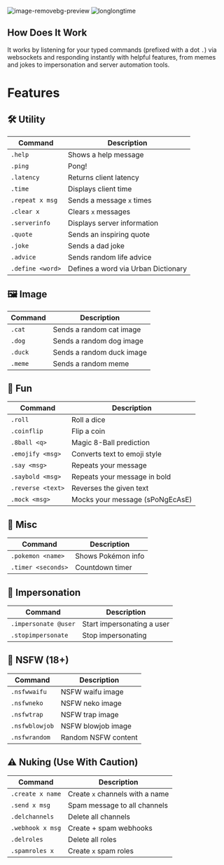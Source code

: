 ![image-removebg-preview](https://github.com/user-attachments/assets/43e74698-fb84-475d-88d0-a3222637e8ed) ![longlongtime](https://github.com/user-attachments/assets/39d3d8ea-55c3-4555-8e1c-9e0f552b0f38)

## How Does It Work
It works by listening for your typed commands (prefixed with a dot `.`) via websockets and responding instantly with helpful features, from memes and jokes to impersonation and server automation tools.

# Features
## 🛠️ Utility
| Command            | Description                         |
|--------------------|-------------------------------------|
| `.help`            | Shows a help message                |
| `.ping`            | Pong!                               |
| `.latency`         | Returns client latency              |
| `.time`            | Displays client time                |
| `.repeat x msg`    | Sends a message `x` times           |
| `.clear x`         | Clears `x` messages                 |
| `.serverinfo`      | Displays server information         |
| `.quote`           | Sends an inspiring quote            |
| `.joke`            | Sends a dad joke                    |
| `.advice`          | Sends random life advice            |
| `.define <word>`   | Defines a word via Urban Dictionary |

## 🖼️ Image
| Command     | Description             |
|-------------|-------------------------|
| `.cat`      | Sends a random cat image |
| `.dog`      | Sends a random dog image |
| `.duck`     | Sends a random duck image |
| `.meme`     | Sends a random meme      |

## 🎉 Fun
| Command            | Description                        |
|--------------------|------------------------------------|
| `.roll`            | Roll a dice                        |
| `.coinflip`        | Flip a coin                        |
| `.8ball <q>`       | Magic 8-Ball prediction            |
| `.emojify <msg>`   | Converts text to emoji style       |
| `.say <msg>`       | Repeats your message               |
| `.saybold <msg>`   | Repeats your message in bold       |
| `.reverse <text>`  | Reverses the given text            |
| `.mock <msg>`      | Mocks your message (sPoNgEcAsE)    |

## 🧩 Misc
| Command              | Description               |
|----------------------|---------------------------|
| `.pokemon <name>`    | Shows Pokémon info        |
| `.timer <seconds>`   | Countdown timer           |

## 👥 Impersonation
| Command               | Description                        |
|-----------------------|------------------------------------|
| `.impersonate @user`  | Start impersonating a user         |
| `.stopimpersonate`    | Stop impersonating                 |

## 🔞 NSFW (18+)
| Command         | Description              |
|------------------|--------------------------|
| `.nsfwwaifu`     | NSFW waifu image         |
| `.nsfwneko`      | NSFW neko image          |
| `.nsfwtrap`      | NSFW trap image          |
| `.nsfwblowjob`   | NSFW blowjob image       |
| `.nsfwrandom`    | Random NSFW content      |

## ⚠️ Nuking (Use With Caution)
| Command             | Description                          |
|----------------------|--------------------------------------|
| `.create x name`     | Create `x` channels with a name      |
| `.send x msg`        | Spam message to all channels         |
| `.delchannels`       | Delete all channels                  |
| `.webhook x msg`     | Create + spam webhooks               |
| `.delroles`          | Delete all roles                     |
| `.spamroles x`       | Create `x` spam roles                |
